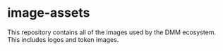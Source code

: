 # image-assets
This repository contains all of the images used by the DMM ecosystem. This includes logos and token images.
